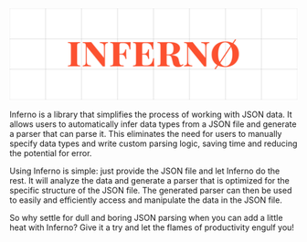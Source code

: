 <div align="center">
    <img src="public/inferno.png" alt="Inferno logo">
</div>

Inferno is a library that simplifies the process of working with JSON data. It allows users to automatically infer data types from a JSON file and generate a parser that can parse it. This eliminates the need for users to manually specify data types and write custom parsing logic, saving time and reducing the potential for error.

Using Inferno is simple: just provide the JSON file and let Inferno do the rest. It will analyze the data and generate a parser that is optimized for the specific structure of the JSON file. The generated parser can then be used to easily and efficiently access and manipulate the data in the JSON file.

So why settle for dull and boring JSON parsing when you can add a little heat with Inferno? Give it a try and let the flames of productivity engulf you!